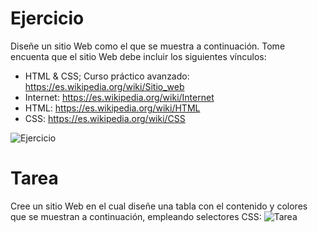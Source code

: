 # Ejercicio
Diseñe un sitio Web como el que se muestra a continuación. Tome encuenta que el sitio Web debe incluir los siguientes vínculos:

- HTML & CSS; Curso práctico avanzado: https://es.wikipedia.org/wiki/Sitio_web
- Internet: https://es.wikipedia.org/wiki/Internet
- HTML: https://es.wikipedia.org/wiki/HTML
- CSS: https://es.wikipedia.org/wiki/CSS

![Ejercicio](https://github.com/walterarriaza/CursoDesarrolloWeb-main-/blob/main/02-%20CursoCSS/Clase_1/img/selectores-1.png)

# Tarea
Cree un sitio Web en el cual diseñe una tabla con el contenido y colores que se muestran a continuación, empleando selectores CSS:
![Tarea](https://github.com/walterarriaza/CursoDesarrolloWeb-main-/blob/main/02-%20CursoCSS/Clase_1/img/selectores-2.png)
